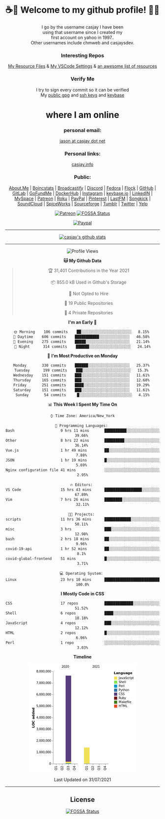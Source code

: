 <div align="center">  
  
# <strong> ☕👋 Welcome to my github profile! 👋🚀 </strong>  
  
I go by the username casjay I have been  
using that username since I created my  
first account on yahoo in 1997..  
Other usernames include chmweb and casjaysdev.  
  
### <strong> Interesting Repos </strong>  
[My Resource Files](https://github.com/casjay/resources) & 
[My VSCode Settings](https://github.com/casjay/vs-code) & 
[an awesome list of resources](https://github.com/casjay/awesome)
  
### <strong> Verify Me </strong>
I try to sign every commit so it can be verified  
My [public gpg](https://github.com/casjay/public/raw/master/jason.asc) and 
[ssh keys](https://github.com/casjay/public/raw/master/ssh_id.pub) and 
[keybase](https://keybase.io/casjay)  
  
# <strong> where I am online </strong>  
  
### <strong> personal email: </strong>  
[jason at casjay dot net](mailto:jason@casjay.net)  

### <strong> Personal links: </strong>  
[casjay.info](http://casjay.info)  
  
### <strong> Public: </strong>  
[About.Me](https://about.me/casjay) | 
[Boincstats](https://boincstats.com/en/page/profile/user/34665/) | 
[Broadcastify](http://www.radioreference.com/apps/user/?uid=184850) | 
[Discord](https://discord.gg/z2wS84v) | 
[Fedora](https://copr.fedorainfracloud.org/coprs/casjay) | 
[Flock](http://casjay.flock.com) | 
[GitHub](http://github.com/casjay) | 
[GitLab](http://gitlab.com/casjay) | 
[GoFundMe](https://www.gofundme.com/casjay) | 
[DockerHub](https://hub.docker.com/r/casjay/) | 
[Instagram](https://www.instagram.com/casjay/) | 
[keybase.io](http://keybase.io/casjay) | 
[LinkedIN](http://linkedin.com/in/casjay) | 
[MySpace](https://myspace.com/casjay) | 
[Patreon](https://www.patreon.com/casjay) | 
[Roku](https://my.roku.com/add/casjaysdev) | 
[PayPal](https://paypal.me/casjaysdev) | 
[Pinterest](https://www.pinterest.com/casjaysdev) | 
[LastFM](https://www.last.fm/user/Casjay) | 
[Songkick](https://www.songkick.com/users/casjay) | 
[SoundCloud](https://soundcloud.com/casjay) | 
[SpiceWorks](https://community.spiceworks.com/people/casjay) | 
[Sourceforge](https://sourceforge.net/u/chmweb/profile/) | 
[Tumblr](https://casjay.tumblr.com) | 
[Twitter](https://twitter.com/casjay) | 
[Yelp](https://www.yelp.com/user_details?userid=vSxaZZdqte5WhkOlsPqReQ)  
  
[![Patreon](https://img.shields.io/badge/patreon-donate-orange.svg)](https://www.patreon.com/casjay) [![FOSSA Status](https://app.fossa.com/api/projects/git%2Bgithub.com%2Fcasjay%2Fcasjay.svg?type=shield)](https://app.fossa.com/projects/git%2Bgithub.com%2Fcasjay%2Fcasjay?ref=badge_shield)

[![Paypal](https://img.shields.io/badge/Donate-PayPal-green.svg)](https://www.paypal.me/casjaysdev)  
  
---
[![casjay's github stats](https://gh-readme-stats.casjay.now.sh/api/?theme=dracula&username=casjay&show_icons=true)](https://github.com/casjay)  
  
---
<!--START_SECTION:waka-->
![Profile Views](http://img.shields.io/badge/Profile%20Views-13-blue)

**🐱 My Github Data** 

> 🏆 31,401 Contributions in the Year 2021
 > 
> 📦 855.0 kB Used in Github's Storage 
 > 
> 🚫 Not Opted to Hire
 > 
> 📜 19 Public Repositories 
 > 
> 🔑 4 Private Repositories  
 > 
**I'm an Early 🐤** 

```text
🌞 Morning    106 commits    ██░░░░░░░░░░░░░░░░░░░░░░░   8.15% 
🌆 Daytime    606 commits    ███████████░░░░░░░░░░░░░░   46.58% 
🌃 Evening    275 commits    █████░░░░░░░░░░░░░░░░░░░░   21.14% 
🌙 Night      314 commits    ██████░░░░░░░░░░░░░░░░░░░   24.14%

```
📅 **I'm Most Productive on Monday** 

```text
Monday       330 commits    ██████░░░░░░░░░░░░░░░░░░░   25.37% 
Tuesday      199 commits    ███░░░░░░░░░░░░░░░░░░░░░░   15.3% 
Wednesday    151 commits    ███░░░░░░░░░░░░░░░░░░░░░░   11.61% 
Thursday     165 commits    ███░░░░░░░░░░░░░░░░░░░░░░   12.68% 
Friday       251 commits    ████░░░░░░░░░░░░░░░░░░░░░   19.29% 
Saturday     151 commits    ███░░░░░░░░░░░░░░░░░░░░░░   11.61% 
Sunday       54 commits     █░░░░░░░░░░░░░░░░░░░░░░░░   4.15%

```


📊 **This Week I Spent My Time On** 

```text
⌚︎ Time Zone: America/New_York

💬 Programming Languages: 
Bash                     9 hrs 11 mins       ██████████░░░░░░░░░░░░░░░   39.66% 
Other                    8 hrs 22 mins       █████████░░░░░░░░░░░░░░░░   36.14% 
Vue.js                   1 hr 49 mins        ██░░░░░░░░░░░░░░░░░░░░░░░   7.88% 
JSON                     1 hr 19 mins        █░░░░░░░░░░░░░░░░░░░░░░░░   5.69% 
Nginx configuration file 41 mins             ░░░░░░░░░░░░░░░░░░░░░░░░░   2.95%

🔥 Editors: 
VS Code                  15 hrs 43 mins      █████████████████░░░░░░░░   67.89% 
Vim                      7 hrs 26 mins       ████████░░░░░░░░░░░░░░░░░   32.11%

🐱‍💻 Projects: 
scripts                  11 hrs 36 mins      ████████████░░░░░░░░░░░░░   50.11% 
misc                     3 hrs               ███░░░░░░░░░░░░░░░░░░░░░░   12.98% 
bash                     2 hrs 18 mins       ██░░░░░░░░░░░░░░░░░░░░░░░   9.96% 
covid-19-api             1 hr 52 mins        ██░░░░░░░░░░░░░░░░░░░░░░░   8.1% 
covid-global-frontend    51 mins             █░░░░░░░░░░░░░░░░░░░░░░░░   3.71%

💻 Operating System: 
Linux                    23 hrs 10 mins      █████████████████████████   100.0%

```

**I Mostly Code in CSS** 

```text
CSS                      17 repos            █████████████░░░░░░░░░░░░   51.52% 
Shell                    6 repos             ████░░░░░░░░░░░░░░░░░░░░░   18.18% 
JavaScript               4 repos             ███░░░░░░░░░░░░░░░░░░░░░░   12.12% 
HTML                     2 repos             █░░░░░░░░░░░░░░░░░░░░░░░░   6.06% 
Perl                     1 repo              ░░░░░░░░░░░░░░░░░░░░░░░░░   3.03%

```


**Timeline**

![Chart not found](https://raw.githubusercontent.com/casjay/casjay/master/charts/bar_graph.png) 


 Last Updated on 31/07/2021
<!--END_SECTION:waka-->
  
---

## License
[![FOSSA Status](https://app.fossa.com/api/projects/git%2Bgithub.com%2Fcasjay%2Fcasjay.svg?type=large)](https://app.fossa.com/projects/git%2Bgithub.com%2Fcasjay%2Fcasjay?ref=badge_large)

</div>  
